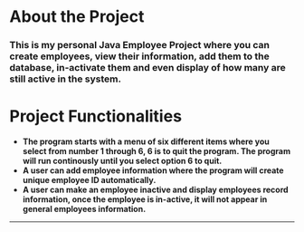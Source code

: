 # About the Project

### This is my personal Java Employee Project where you can create employees, view their information, add them to the database, in-activate them and even display of how many are still active in the system.

# Project Functionalities

* **The program starts with a menu of six different items where you select from number 1 through 6, 6 is to quit the program. The program will run continously until you select option 6 to quit.**
* **A user can add employee information where the program will create unique employee ID automatically.**
* **A user can make an employee inactive and display employees record information, once the employee is in-active, it will not appear in general employees information.**
* **
